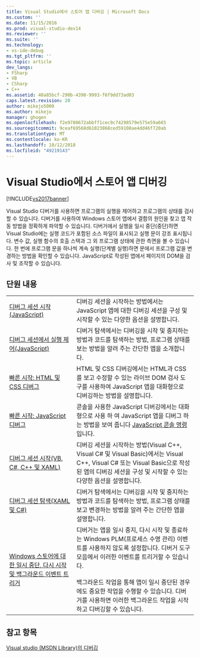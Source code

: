 ```yaml
---
title: Visual Studio에서 스토어 앱 디버깅 | Microsoft Docs
ms.custom: ''
ms.date: 11/15/2016
ms.prod: visual-studio-dev14
ms.reviewer: ''
ms.suite: ''
ms.technology:
- vs-ide-debug
ms.tgt_pltfrm: ''
ms.topic: article
dev_langs:
- FSharp
- VB
- CSharp
- C++
ms.assetid: 48a85bcf-290b-4390-9993-f6f9dd73ad03
caps.latest.revision: 20
author: mikejo5000
ms.author: mikejo
manager: ghogen
ms.openlocfilehash: f2e9780672abbff1cec9c74298579e575e59a665
ms.sourcegitcommit: 9ceaf69568d61023868ced59108ae4dd46f720ab
ms.translationtype: MT
ms.contentlocale: ko-KR
ms.lasthandoff: 10/12/2018
ms.locfileid: "49219143"
---
```

# <a name="debug-store-apps-in-visual-studio"></a>Visual Studio에서 스토어 앱 디버깅
[!INCLUDE[vs2017banner](../includes/vs2017banner.md)]

Visual Studio 디버거를 사용하면 프로그램의 실행을 제어하고 프로그램의 상태를 검사할 수 있습니다. 디버거를 사용하여 Windows 스토어 앱에서 결함의 원인을 찾고 앱 작동 방법을 정확하게 파악할 수 있습니다. 디버거에서 실행을 일시 중단(중단)하면 Visual Studio에는 실행 코드가 포함된 소스 파일이 표시되고 실행 문이 강조 표시됩니다. 변수 값, 실행 함수의 호출 스택과 그 외 프로그램 상태에 관한 측면을 볼 수 있습니다. 한 번에 프로그램 문을 하나씩 계속 실행(단계별 실행)하면 문에서 프로그램 값을 변경하는 방법을 확인할 수 있습니다. JavaScript로 작성된 앱에서 페이지의 DOM을 검사 및 조작할 수 있습니다.  
  
## <a name="in-this-section"></a>단원 내용  
  
|||  
|-|-|  
|[디버그 세션 시작(JavaScript)](../debugger/start-a-debugging-session-for-store-apps-in-visual-studio-javascript.md)|디버깅 세션을 시작하는 방법에서는 JavaScript 앱에 대한 디버깅 세션을 구성 및 시작할 수 있는 다양한 옵션을 설명합니다.|  
|[디버그 세션에서 실행 제어(JavaScript)](../debugger/control-execution-of-a-store-app-in-a-visual-studio-debug-session-for-windows-store-apps-javascript.md)|디버거 탐색에서는 디버깅을 시작 및 중지하는 방법과 코드를 탐색하는 방법, 프로그램 상태를 보는 방법을 알려 주는 간단한 앱을 소개합니다.|  
|[빠른 시작: HTML 및 CSS 디버그](../debugger/quickstart-debug-html-and-css.md)|HTML 및 CSS 디버깅에서는 HTML과 CSS를 보고 수정할 수 있는 라이브 DOM 검사 도구를 사용하여 JavaScript 앱을 대화형으로 디버깅하는 방법을 설명합니다.|  
|[빠른 시작: JavaScript 디버그](../debugger/quickstart-debug-javascript-using-the-console.md)|콘솔을 사용한 JavaScript 디버깅에서는 대화형으로 사용 하 여 JavaScript 앱을 디버그 하는 방법을 보여 줍니다 [JavaScript 콘솔 명령](../debugger/javascript-console-commands.md)입니다.|  
|[디버그 세션 시작(VB, C#, C++ 및 XAML)](../debugger/start-a-debugging-session-for-a-store-app-in-visual-studio-vb-csharp-cpp-and-xaml.md)|디버깅 세션을 시작하는 방법(Visual C++, Visual C# 및 Visual Basic)에서는 Visual C++, Visual C# 또는 Visual Basic으로 작성된 앱의 디버깅 세션을 구성 및 시작할 수 있는 다양한 옵션을 설명합니다.|  
|[디버그 세션 탐색(XAML 및 C#)](../debugger/navigate-a-debugging-session-in-visual-studio-xaml-and-csharp.md)|디버거 탐색에서는 디버깅을 시작 및 중지하는 방법과 코드를 탐색하는 방법, 프로그램 상태를 보고 변경하는 방법을 알려 주는 간단한 앱을 설명합니다.|  
|[Windows 스토어에 대한 일시 중단, 다시 시작 및 백그라운드 이벤트 트리거](../debugger/how-to-trigger-suspend-resume-and-background-events-for-windows-store-apps-in-visual-studio.md)|디버거는 앱을 일시 중지, 다시 시작 및 종료하는 Windows PLM(프로세스 수명 관리) 이벤트를 사용하지 않도록 설정합니다. 디버거 도구 모음에서 이러한 이벤트를 트리거할 수 있습니다.<br /><br /> 백그라운드 작업을 통해 앱이 일시 중단된 경우에도 중요한 작업을 수행할 수 있습니다. 디버거를 사용하면 이러한 백그라운드 작업을 시작하고 디버깅할 수 있습니다.|  
  
## <a name="see-also"></a>참고 항목  
 [Visual studio (MSDN Library)의 디버깅](http://go.microsoft.com/fwlink/?LinkID=226896)



